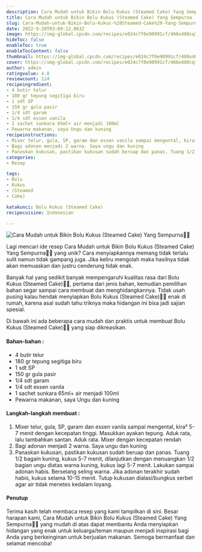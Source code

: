 ```yaml
---
description: Cara Mudah untuk Bikin Bolu Kukus (Steamed Cake) Yang Sempurna"
title: Cara Mudah untuk Bikin Bolu Kukus (Steamed Cake) Yang Sempurna
slug: Cara-Mudah-untuk-Bikin-Bolu-Kukus-%28Steamed-Cake%29-Yang-Sempurna
date: 2022-9-20T03:09:12.063Z
image: https://img-global.cpcdn.com/recipes/e024c7f0e90991cf/400x400cq70/photo.jpg
hideToc: false
enableToc: true
enableTocContent: false
thumbnail: https://img-global.cpcdn.com/recipes/e024c7f0e90991cf/400x400cq70/photo.jpg
cover: https://img-global.cpcdn.com/recipes/e024c7f0e90991cf/400x400cq70/photo.jpg
author: admin
ratingvalue: 4.8
reviewcount: 124
recipeingredient:
- 4 butir telur
- 180 gr tepung segitiga biru
- 1 sdt SP
- 150 gr gula pasir
- 1/4 sdt garam
- 1/4 sdt essen vanila
- 1 sachet sunkara 65ml+ air menjadi 100ml
- Pewarna makanan, saya Ungu dan kuning
recipeinstructions:
- Mixer telur, gula, SP, garam dan essen vanila sampai mengental, kira² 5-7 menit dengan kecepatan tinggi. Masukkan ayakan tepung. Aduk rata, lalu tambahkan santan. Aduk rata. Mixer dengan kecepatan rendah
- Bagi adonan menjadi 2 warna. Saya ungu dan kuning
- Panaskan kukusan, pastikan kukusan sudah beruap dan panas. Tuang 1/2 bagain kuning, kukus 5-7 menit, dilanjutkan dengan menuangkan 1/2 bagian ungu diatas warna kuning, kukus lagi 5-7 menit. Lakukan sampai adonan habis. Berselang seling warna. Jika adonan terakhir sudah habis, kukus selama 10-15 menit. Tutup kukusan dialasi/bungkus serbet agar air tidak menetes kedalam loyang.
categories:
- Resep

tags:
- Bolu
- Kukus
- (Steamed
- Cake)

katakunci: Bolu Kukus (Steamed Cake)
recipecuisine: Indonesian

---
```


![Cara Mudah untuk Bikin Bolu Kukus (Steamed Cake) Yang Sempurna👩‍🍳](https://img-global.cpcdn.com/recipes/e024c7f0e90991cf/400x400cq70/photo.jpg)

Lagi mencari ide resep Cara Mudah untuk Bikin Bolu Kukus (Steamed Cake) Yang Sempurna👩‍🍳 yang unik? Cara menyiapkannya memang tidak terlalu sulit namun tidak gampang juga. Jika keliru mengolah maka hasilnya tidak akan memuaskan dan justru cenderung tidak enak.

Banyak hal yang sedikit banyak mempengaruhi kualitas rasa dari Bolu Kukus (Steamed Cake)👩‍🍳, pertama dari jenis bahan, kemudian pemilihan bahan segar sampai cara membuat dan menghidangkannya. Tidak usah pusing kalau hendak menyiapkan Bolu Kukus (Steamed Cake)👩‍🍳 enak di rumah, karena asal sudah tahu triknya maka hidangan ini bisa jadi sajian spesial.

Di bawah ini ada beberapa cara mudah dan praktis untuk membuat Bolu Kukus (Steamed Cake)👩‍🍳 yang siap dikreasikan.

<!--inarticleads1-->

#### Bahan-bahan :

- 4 butir telur
- 180 gr tepung segitiga biru
- 1 sdt SP
- 150 gr gula pasir
- 1/4 sdt garam
- 1/4 sdt essen vanila
- 1 sachet sunkara 65ml+ air menjadi 100ml
- Pewarna makanan, saya Ungu dan kuning

<!--inarticleads2-->

#### Langkah-langkah membuat :

1. Mixer telur, gula, SP, garam dan essen vanila sampai mengental, kira² 5-7 menit dengan kecepatan tinggi. Masukkan ayakan tepung. Aduk rata, lalu tambahkan santan. Aduk rata. Mixer dengan kecepatan rendah
1. Bagi adonan menjadi 2 warna. Saya ungu dan kuning
1. Panaskan kukusan, pastikan kukusan sudah beruap dan panas. Tuang 1/2 bagain kuning, kukus 5-7 menit, dilanjutkan dengan menuangkan 1/2 bagian ungu diatas warna kuning, kukus lagi 5-7 menit. Lakukan sampai adonan habis. Berselang seling warna. Jika adonan terakhir sudah habis, kukus selama 10-15 menit. Tutup kukusan dialasi/bungkus serbet agar air tidak menetes kedalam loyang.

#### Penutup

Terima kasih telah membaca resep yang kami tampilkan di sini. Besar harapan kami, Cara Mudah untuk Bikin Bolu Kukus (Steamed Cake) Yang Sempurna👩‍🍳 yang mudah di atas dapat membantu Anda menyiapkan hidangan yang enak untuk keluarga/teman maupun menjadi inspirasi bagi Anda yang berkeinginan untuk berjualan makanan. Semoga bermanfaat dan selamat mencoba!
